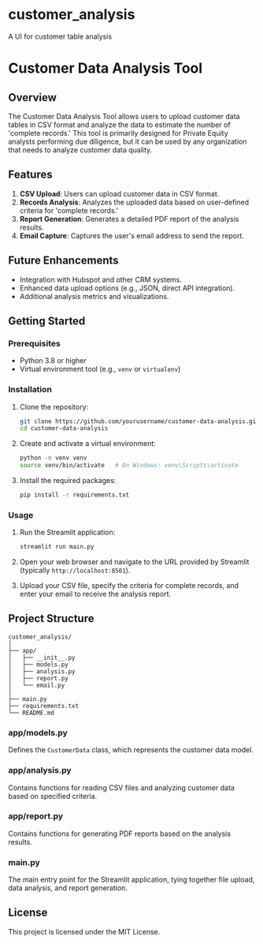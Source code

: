 # customer_analysis
A UI for customer table analysis

# Customer Data Analysis Tool

## Overview

The Customer Data Analysis Tool allows users to upload customer data tables in CSV format and analyze the data to estimate the number of 'complete records.' This tool is primarily designed for Private Equity analysts performing due diligence, but it can be used by any organization that needs to analyze customer data quality.

## Features

1. **CSV Upload**: Users can upload customer data in CSV format.
2. **Records Analysis**: Analyzes the uploaded data based on user-defined criteria for 'complete records.'
3. **Report Generation**: Generates a detailed PDF report of the analysis results.
4. **Email Capture**: Captures the user's email address to send the report.

## Future Enhancements

- Integration with Hubspot and other CRM systems.
- Enhanced data upload options (e.g., JSON, direct API integration).
- Additional analysis metrics and visualizations.

## Getting Started

### Prerequisites

- Python 3.8 or higher
- Virtual environment tool (e.g., `venv` or `virtualenv`)

### Installation

1. Clone the repository:
   ```bash
   git clone https://github.com/yourusername/customer-data-analysis.git
   cd customer-data-analysis
   ```

2. Create and activate a virtual environment:
   ```bash
   python -m venv venv
   source venv/bin/activate   # On Windows: venv\Scripts\activate
   ```

3. Install the required packages:
   ```bash
   pip install -r requirements.txt
   ```

### Usage

1. Run the Streamlit application:
   ```bash
   streamlit run main.py
   ```

2. Open your web browser and navigate to the URL provided by Streamlit (typically `http://localhost:8501`).

3. Upload your CSV file, specify the criteria for complete records, and enter your email to receive the analysis report.

## Project Structure

```
customer_analysis/
│
├── app/
│   ├── __init__.py
│   ├── models.py
│   ├── analysis.py
│   ├── report.py
│   └── email.py
│
├── main.py
├── requirements.txt
└── README.md
```

### app/models.py

Defines the `CustomerData` class, which represents the customer data model.

### app/analysis.py

Contains functions for reading CSV files and analyzing customer data based on specified criteria.

### app/report.py

Contains functions for generating PDF reports based on the analysis results.

### main.py

The main entry point for the Streamlit application, tying together file upload, data analysis, and report generation.



## License

This project is licensed under the MIT License.
